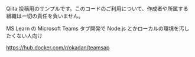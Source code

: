 Qiita 投稿用のサンプルです。このコードのご利用について、作成者や所属する組織は一切の責任を負いません。

MS Learn の Microsoft Teams タブ開発で Node.js とかローカルの環境を汚したくない人向け

https://hub.docker.com/r/okadan/teamsap
